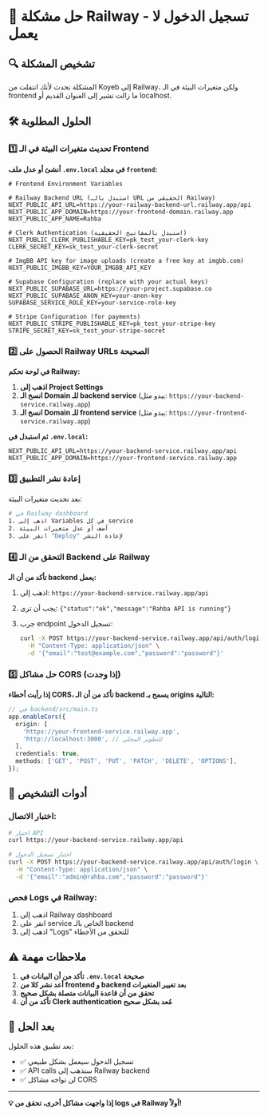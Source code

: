 # 🚨 حل مشكلة Railway - تسجيل الدخول لا يعمل

## 🔍 تشخيص المشكلة

المشكلة تحدث لأنك انتقلت من Koyeb إلى Railway، ولكن متغيرات البيئة في الـ frontend ما زالت تشير إلى العنوان القديم أو localhost.

## 🛠️ الحلول المطلوبة

### 1️⃣ تحديث متغيرات البيئة في الـ Frontend

**أنشئ أو عدل ملف `.env.local` في مجلد `frontend`:**

```env
# Frontend Environment Variables

# Railway Backend URL (استبدل بالـ URL الحقيقي من Railway)
NEXT_PUBLIC_API_URL=https://your-railway-backend-url.railway.app/api
NEXT_PUBLIC_APP_DOMAIN=https://your-frontend-domain.railway.app
NEXT_PUBLIC_APP_NAME=Rahba

# Clerk Authentication (استبدل بالمفاتيح الحقيقية)
NEXT_PUBLIC_CLERK_PUBLISHABLE_KEY=pk_test_your-clerk-key
CLERK_SECRET_KEY=sk_test_your-clerk-secret

# ImgBB API key for image uploads (create a free key at imgbb.com)
NEXT_PUBLIC_IMGBB_KEY=YOUR_IMGBB_API_KEY

# Supabase Configuration (replace with your actual keys)
NEXT_PUBLIC_SUPABASE_URL=https://your-project.supabase.co
NEXT_PUBLIC_SUPABASE_ANON_KEY=your-anon-key
SUPABASE_SERVICE_ROLE_KEY=your-service-role-key

# Stripe Configuration (for payments)
NEXT_PUBLIC_STRIPE_PUBLISHABLE_KEY=pk_test_your-stripe-key
STRIPE_SECRET_KEY=sk_test_your-stripe-secret
```

### 2️⃣ الحصول على Railway URLs الصحيحة

**في لوحة تحكم Railway:**

1. **اذهب إلى Project Settings**
2. **انسخ الـ Domain للـ backend service** (يبدو مثل: `https://your-backend-service.railway.app`)
3. **انسخ الـ Domain للـ frontend service** (يبدو مثل: `https://your-frontend-service.railway.app`)

**ثم استبدل في `.env.local`:**
```env
NEXT_PUBLIC_API_URL=https://your-backend-service.railway.app/api
NEXT_PUBLIC_APP_DOMAIN=https://your-frontend-service.railway.app
```

### 3️⃣ إعادة نشر التطبيق

بعد تحديث متغيرات البيئة:

```bash
# في Railway dashboard
1. اذهب إلى Variables في كل service
2. أضف أو عدل متغيرات البيئة
3. انقر على "Deploy" لإعادة النشر
```

### 4️⃣ التحقق من الـ Backend على Railway

**تأكد من أن الـ backend يعمل:**

1. اذهب إلى: `https://your-backend-service.railway.app/api`
2. يجب أن ترى: `{"status":"ok","message":"Rahba API is running"}`

3. جرب endpoint تسجيل الدخول:
   ```bash
   curl -X POST https://your-backend-service.railway.app/api/auth/login \
     -H "Content-Type: application/json" \
     -d '{"email":"test@example.com","password":"password"}'
   ```

### 5️⃣ حل مشاكل CORS (إذا وجدت)

**إذا رأيت أخطاء CORS، تأكد من أن الـ backend يسمح بـ origins التالية:**

```typescript
// في backend/src/main.ts
app.enableCors({
  origin: [
    'https://your-frontend-service.railway.app',
    'http://localhost:3000', // للتطوير المحلي
  ],
  credentials: true,
  methods: ['GET', 'POST', 'PUT', 'PATCH', 'DELETE', 'OPTIONS'],
});
```

## 🔧 أدوات التشخيص

### اختبار الاتصال:
```bash
# اختبار API
curl https://your-backend-service.railway.app/api

# اختبار تسجيل الدخول
curl -X POST https://your-backend-service.railway.app/api/auth/login \
  -H "Content-Type: application/json" \
  -d '{"email":"admin@rahba.com","password":"password"}'
```

### فحص Logs في Railway:
1. اذهب إلى Railway dashboard
2. انقر على service الخاص بالـ backend
3. اذهب إلى "Logs" للتحقق من الأخطاء

## ⚠️ ملاحظات مهمة

1. **تأكد من أن البيانات في `.env.local` صحيحة**
2. **أعد نشر كلا من frontend و backend بعد تغيير المتغيرات**
3. **تحقق من أن قاعدة البيانات متصلة بشكل صحيح**
4. **تأكد من أن Clerk authentication مُعد بشكل صحيح**

## 🚀 بعد الحل

بعد تطبيق هذه الحلول:
- ✅ تسجيل الدخول سيعمل بشكل طبيعي
- ✅ API calls ستذهب إلى Railway backend
- ✅ لن تواجه مشاكل CORS

---
**💡 إذا واجهت مشاكل أخرى، تحقق من logs في Railway أولاً!**
